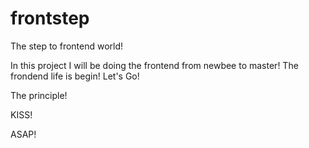 frontstep
=========

The step to frontend world!

In this project I will be doing the frontend from newbee to master!
The frondend life is begin!
Let's Go!

The principle!

KISS!

ASAP!